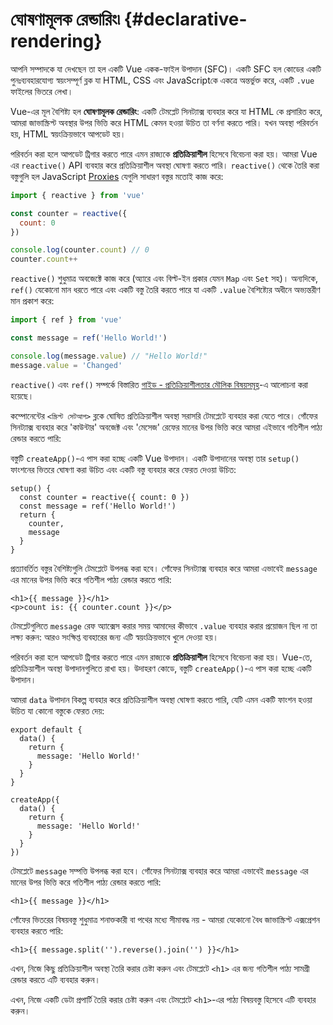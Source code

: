 # ঘোষণামূলক রেন্ডারিং৷ {#declarative-rendering}

<div class="sfc">

আপনি সম্পাদকে যা দেখছেন তা হল একটি Vue একক-ফাইল উপাদান (SFC)। একটি SFC হল কোডের একটি পুনঃব্যবহারযোগ্য স্বয়ংসম্পূর্ণ ব্লক যা HTML, CSS এবং JavaScriptকে একত্রে অন্তর্ভুক্ত করে, একটি `.vue` ফাইলের ভিতরে লেখা।

</div>

Vue-এর মূল বৈশিষ্ট্য হল **ঘোষণামূলক রেন্ডারিং**: একটি টেমপ্লেট সিনট্যাক্স ব্যবহার করে যা HTML কে প্রসারিত করে, আমরা জাভাস্ক্রিপ্ট অবস্থার উপর ভিত্তি করে HTML কেমন হওয়া উচিত তা বর্ণনা করতে পারি। যখন অবস্থা পরিবর্তন হয়, HTML স্বয়ংক্রিয়ভাবে আপডেট হয়।

<div class="composition-api">

পরিবর্তন করা হলে আপডেট ট্রিগার করতে পারে এমন রাজ্যকে **প্রতিক্রিয়াশীল** হিসেবে বিবেচনা করা হয়। আমরা Vue এর `reactive()` API ব্যবহার করে প্রতিক্রিয়াশীল অবস্থা ঘোষণা করতে পারি। `reactive()` থেকে তৈরি করা বস্তুগুলি হল JavaScript [Proxies](https://developer.mozilla.org/en-US/docs/Web/JavaScript/Reference/Global_Objects/Proxy) যেগুলি সাধারণ বস্তুর মতোই কাজ করে:

```js
import { reactive } from 'vue'

const counter = reactive({
  count: 0
})

console.log(counter.count) // 0
counter.count++
```

`reactive()` শুধুমাত্র অবজেক্টে কাজ করে (অ্যারে এবং বিল্ট-ইন প্রকার যেমন `Map` এবং `Set` সহ)। অন্যদিকে, `ref()` যেকোনো মান ধরতে পারে এবং একটি বস্তু তৈরি করতে পারে যা একটি `.value` বৈশিষ্ট্যের অধীনে অভ্যন্তরীণ মান প্রকাশ করে:

```js
import { ref } from 'vue'

const message = ref('Hello World!')

console.log(message.value) // "Hello World!"
message.value = 'Changed'
```

`reactive()` এবং `ref()` সম্পর্কে বিস্তারিত <a target="_blank" href="/guide/essentials/reactivity-fundamentals.html">গাইড - প্রতিক্রিয়াশীলতার মৌলিক বিষয়সমূহ</a>-এ আলোচনা করা হয়েছে।

<div class="sfc">

কম্পোনেন্টের `<স্ক্রিপ্ট সেটআপ>` ব্লকে ঘোষিত প্রতিক্রিয়াশীল অবস্থা সরাসরি টেমপ্লেটে ব্যবহার করা যেতে পারে। গোঁফের সিনট্যাক্স ব্যবহার করে 'কাউন্টার' অবজেক্ট এবং 'মেসেজ' রেফের মানের উপর ভিত্তি করে আমরা এইভাবে গতিশীল পাঠ্য রেন্ডার করতে পারি:

</div>

<div class="html">

বস্তুটি `createApp()`-এ পাস করা হচ্ছে একটি Vue উপাদান। একটি উপাদানের অবস্থা তার `setup()` ফাংশনের ভিতরে ঘোষণা করা উচিত এবং একটি বস্তু ব্যবহার করে ফেরত দেওয়া উচিত:

```js{2,5}
setup() {
  const counter = reactive({ count: 0 })
  const message = ref('Hello World!')
  return {
    counter,
    message
  }
}
```

প্রত্যাবর্তিত বস্তুর বৈশিষ্ট্যগুলি টেমপ্লেটে উপলব্ধ করা হবে। গোঁফের সিনট্যাক্স ব্যবহার করে আমরা এভাবেই `message` এর মানের উপর ভিত্তি করে গতিশীল পাঠ্য রেন্ডার করতে পারি:

</div>

```vue-html
<h1>{{ message }}</h1>
<p>count is: {{ counter.count }}</p>
```

টেমপ্লেটগুলিতে `message` রেফ অ্যাক্সেস করার সময় আমাদের কীভাবে `.value` ব্যবহার করার প্রয়োজন ছিল না তা লক্ষ্য করুন: আরও সংক্ষিপ্ত ব্যবহারের জন্য এটি স্বয়ংক্রিয়ভাবে খুলে দেওয়া হয়।

</div>

<div class="options-api">

পরিবর্তন করা হলে আপডেট ট্রিগার করতে পারে এমন রাজ্যকে **প্রতিক্রিয়াশীল** হিসেবে বিবেচনা করা হয়। Vue-তে, প্রতিক্রিয়াশীল অবস্থা উপাদানগুলিতে রাখা হয়। <span class="html">উদাহরণ কোডে, বস্তুটি `createApp()`-এ পাস করা হচ্ছে একটি উপাদান।</span>

আমরা `data` উপাদান বিকল্প ব্যবহার করে প্রতিক্রিয়াশীল অবস্থা ঘোষণা করতে পারি, যেটি এমন একটি ফাংশন হওয়া উচিত যা কোনো বস্তুকে ফেরত দেয়:

<div class="sfc">

```js{3-5}
export default {
  data() {
    return {
      message: 'Hello World!'
    }
  }
}
```

</div>
<div class="html">

```js{3-5}
createApp({
  data() {
    return {
      message: 'Hello World!'
    }
  }
})
```

</div>

টেমপ্লেটে `message` সম্পত্তি উপলব্ধ করা হবে। গোঁফের সিনট্যাক্স ব্যবহার করে আমরা এভাবেই `message` এর মানের উপর ভিত্তি করে গতিশীল পাঠ্য রেন্ডার করতে পারি:

```vue-html
<h1>{{ message }}</h1>
```

</div>

গোঁফের ভিতরের বিষয়বস্তু শুধুমাত্র শনাক্তকারী বা পথের মধ্যে সীমাবদ্ধ নয় - আমরা যেকোনো বৈধ জাভাস্ক্রিপ্ট এক্সপ্রেশন ব্যবহার করতে পারি:

```vue-html
<h1>{{ message.split('').reverse().join('') }}</h1>
```

<div class="composition-api">

এখন, নিজে কিছু প্রতিক্রিয়াশীল অবস্থা তৈরি করার চেষ্টা করুন এবং টেমপ্লেটে `<h1>` এর জন্য গতিশীল পাঠ্য সামগ্রী রেন্ডার করতে এটি ব্যবহার করুন।

</div>

<div class="options-api">

এখন, নিজে একটি ডেটা প্রপার্টি তৈরি করার চেষ্টা করুন এবং টেমপ্লেটে `<h1>`-এর পাঠ্য বিষয়বস্তু হিসেবে এটি ব্যবহার করুন।

</div>
